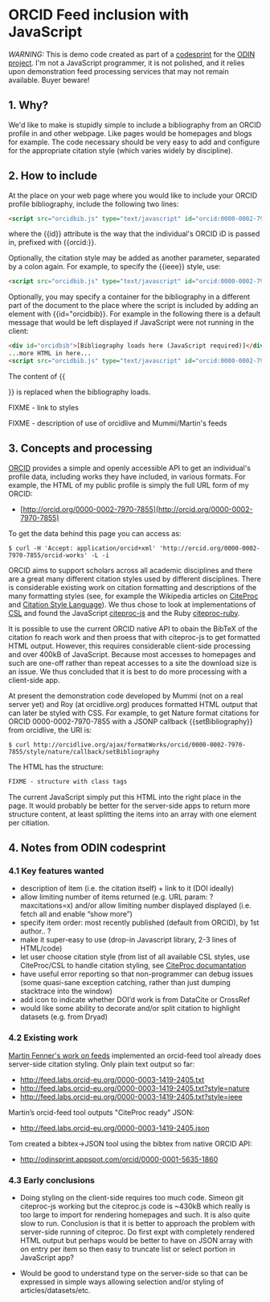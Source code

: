 # ORCID Feed inclusion with JavaScript

*WARNING:* This is demo code created as part of a [codesprint](http://www.hackathon.io/projects/3233) for the [ODIN project](http://odin-project.eu/). I'm not a JavaScript programmer, it is not polished, and it relies upon demonstration feed processing services that may not remain available. Buyer beware!

## 1. Why?

We'd like to make is stupidly simple to include a bibliography from an ORCID profile in and other webpage. Like pages would be homepages and blogs for example. The code necessary should be very easy to add and configure for the appropriate citation style (which varies widely by discipline).

## 2. How to include

At the place on your web page where you would like to include your ORCID profile bibliography, include the following two lines:

```html
<script src="orcidbib.js" type="text/javascript" id="orcid:0000-0002-7970-7855"></script>
```

where the {{id}} attribute is the way that the individual's ORCID iD is passed in, prefixed with {{orcid:}}.

Optionally, the citation style may be added as another parameter, separated by a colon again. For example, to specify the {{ieee}} style, use:

```html
<script src="orcidbib.js" type="text/javascript" id="orcid:0000-0002-7970-7855"></script>
```

Optionally, you may specify a container for the bibliography in a different part of the document to the place where the script is included by adding an element with {{id="orcidbib}}. For example in the following there is a default message that would be left displayed if JavaScript were not running in the client:

```html
<div id="orcidbib">[Bibliography loads here (JavaScript required)]</div>
...more HTML in here...
<script src="orcidbib.js" type="text/javascript" id="orcid:0000-0002-7970-7855"></script>
```

The content of {{<div id="orcidbib">}} is replaced when the bibliography loads.

FIXME - link to styles

FIXME - description of use of orcidlive and Mummi/Martin's feeds

## 3. Concepts and processing

[ORCID](http://orcid.org) provides a simple and openly accessible API to get an individual's profile data, including works they have included, in various formats. For example, the HTML of my public profile is simply the full URL form of my ORCID:

  * [http://orcid.org/0000-0002-7970-7855](http://orcid.org/0000-0002-7970-7855)

To get the data behind this page you can access as:

```
$ curl -H 'Accept: application/orcid+xml' 'http://orcid.org/0000-0002-7970-7855/orcid-works' -L -i
```

ORCID aims to support scholars across all academic disciplines and there are a great many different citation styles used by different disciplines. There is considerable existing work on citation formatting and descriptions of the many formatting styles (see, for example the Wikipedia articles on [CiteProc](http://en.wikipedia.org/wiki/CiteProc) and [Citation Style Language](http://en.wikipedia.org/wiki/Citation_Style_Language)). We thus chose to look at implementations of [CSL](http://citationstyles.org/) and found the JavaScript [citeproc-js](https://bitbucket.org/fbennett/citeproc-js) and the Ruby [citeproc-ruby](https://github.com/inukshuk/citeproc-ruby).

It is possible to use the current ORCID native API to obain the BibTeX of the citation fo reach work and then proess that with citeproc-js to get formatted HTML output. However, this requires considerable client-side processing and over 400kB of JavaScript. Because most accesses to homepages and such are one-off rather than repeat accesses to a site the download size is an issue. We thus concluded that it is best to do more processing with a client-side app.

At present the demonstration code developed by Mummi (not on a real server yet) and Roy (at orcidlive.org) produces formatted HTML output that can later be styled with CSS. For example, to get Nature format citations for ORCID 0000-0002-7970-7855 with a JSONP callback {{setBibliography}} from orcidlive, the URI is:

```
$ curl http://orcidlive.org/ajax/formatWorks/orcid/0000-0002-7970-7855/style/nature/callback/setBibliography
```

The HTML has the structure:

```html
FIXME - structure with class tags
```

The current JavaScript simply put this HTML into the right place in the page. It would probably be better for the server-side apps to return more structure content, at least splitting the items into an array with one element per citiation.

## 4. Notes from ODIN codesprint

### 4.1 Key features wanted

  * description of item (i.e. the citation itself) + link to it (DOI ideally)
  * allow limiting number of items returned (e.g. URL param: ?maxcitations=x) and/or allow limiting number displayed displayed (i.e. fetch all and enable “show more”)
  * specify item order: most recently published (default from ORCID), by 1st author.. ? 
  * make it super-easy to use (drop-in Javascript library, 2-3 lines of HTML/code)
  * let user choose citation style (from list of all available CSL styles, use CiteProc/CSL to handle citation styling, see [CiteProc documantation](https://bitbucket.org/fbennett/citeproc-js/wiki/Home)
  * have useful error reporting so that non-programmer can debug issues (some quasi-sane exception catching, rather than just dumping stacktrace into the window)
  * add icon to indicate whether DOI’d work is from DataCite or CrossRef
  * would like some ability to decorate and/or split citation to highlight datasets (e.g. from Dryad)

### 4.2 Existing work

[Martin Fenner's work on feeds](http://blog.martinfenner.org/2013/07/26/rss-feeds-for-scholarly-authors/) implemented an orcid-feed tool already does server-side citation styling. Only plain text output so far:
  * http://feed.labs.orcid-eu.org/0000-0003-1419-2405.txt 
  * http://feed.labs.orcid-eu.org/0000-0003-1419-2405.txt?style=nature
  * http://feed.labs.orcid-eu.org/0000-0003-1419-2405.txt?style=ieee

Martin’s orcid-feed tool outputs "CiteProc ready" JSON:
  * http://feed.labs.orcid-eu.org/0000-0003-1419-2405.json 

Tom created a bibtex->JSON tool using the bibtex from native ORCID API:
  * http://odinsprint.appspot.com/orcid/0000-0001-5635-1860 

### 4.3 Early conclusions

  * Doing styling on the client-side requires too much code. Simeon git citeproc-js working but the citeproc.js code is ~430kB which really is too large to import for rendering homepages and such. It is also quite slow to run. Conclusion is that it is better to approach the problem with server-side running of citeproc. Do first expt with completely rendered HTML output but perhaps would be better to have on JSON array with on entry per item so then easy to truncate list or select portion in JavaScript app?

  * Would be good to understand type on the server-side so that can be expressed in simple ways allowing selection and/or styling of articles/datasets/etc.
